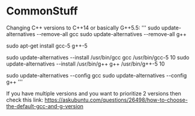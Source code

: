 # CommonStuff


Changing C++ versions to C++14 or basically G++5.5:
'''
sudo update-alternatives --remove-all gcc 
sudo update-alternatives --remove-all g++

sudo apt-get install gcc-5 g++-5

sudo update-alternatives --install /usr/bin/gcc gcc /usr/bin/gcc-5 10
sudo update-alternatives --install /usr/bin/g++ g++ /usr/bin/g++-5 10

sudo update-alternatives --config gcc
sudo update-alternatives --config g++
'''

If you have multiple versions and you want to prioritize 2 versions then check this link: https://askubuntu.com/questions/26498/how-to-choose-the-default-gcc-and-g-version
